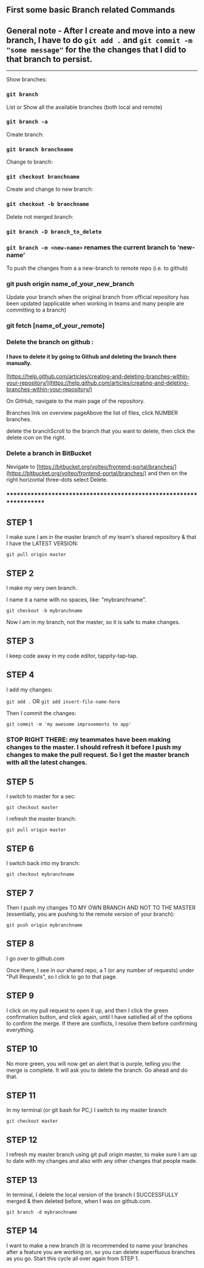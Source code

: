 ## First some basic Branch related Commands

## General note - After I create and move into a new branch, I have to do ``git add .`` and ``git commit -m "some message"`` for the the changes that I did to that branch to persist.


-------------------
Show branches:

### `git branch`

List or Show all the available branches (both local and remote)

### `git branch -a`

Create branch:

### `git branch branchname`

Change to branch:

### `git checkout branchname`

Create and change to new branch:

### `git checkout -b branchname`

Delete not merged branch:

### `git branch -D branch_to_delete`


### `git branch -m <new-name>` renames the current branch to ‘new-name’


To push the changes from a a new-branch to remote repo (i.e. to github)

### git push origin name_of_your_new_branch

Update your branch when the original branch from official repository has been updated (applicable when working in teams and many people are committing to a branch)

### git fetch [name_of_your_remote]


### Delete the branch on github :

#### I have to delete it by going to Github and deleting the branch there manually.

[https://help.github.com/articles/creating-and-deleting-branches-within-your-repository/](https://help.github.com/articles/creating-and-deleting-branches-within-your-repository/)

On GitHub, navigate to the main page of the repository.

Branches link on overview pageAbove the list of files, click  NUMBER branches.

delete the branchScroll to the branch that you want to delete, then click the delete icon on the right.

### Delete a branch in BitBucket

Nevigate to [https://bitbucket.org/volteo/frontend-portal/branches/](https://bitbucket.org/volteo/frontend-portal/branches/) and then on the right horizontal three-dots select Delete.


### ******************************************************************

## STEP 1

I make sure I am in the master branch of my team's shared repository & that I have the LATEST VERSION:

``git pull origin master``

## STEP 2

I make my very own branch.

I name it a name with no spaces, like: "mybranchname".

``git checkout -b mybranchname``

Now I am in my branch, not the master, so it is safe to make changes.

## STEP 3

I keep code away in my code editor, tappity-tap-tap.

## STEP 4

I add my changes:

``git add .``  OR ``git add insert-file-name-here``

Then I commit the changes:

``git commit -m 'my awesome improvements to app'``

### STOP RIGHT THERE: my teammates have been making changes to the master. I should refresh it before I push my changes to make the pull request. So I get the master branch with all the latest changes.

## STEP 5

I switch to master for a sec:

``git checkout master``

I refresh the master branch:

``git pull origin master``

## STEP 6

I switch back into my branch:

``git checkout mybranchname``

## STEP 7

Then I push my changes TO MY OWN BRANCH AND NOT TO THE MASTER (essentially, you are pushing to the remote version of your branch):

``git push origin mybranchname``

## STEP 8

I go over to github.com

Once there, I see in our shared repo, a 1 (or any number of requests) under "Pull Requests", so I click to go to that page.

## STEP 9

I click on my pull request to open it up, and then I click the green confirmation button, and click again, until I have satisfied all of the options to confirm the merge. If there are conflicts, I resolve them before confirming everything.


## STEP 10

No more green, you will now get an alert that is purple, telling you the merge is complete. It will ask you to delete the branch. Go ahead and do that.

## STEP 11

In my terminal (or git bash for PC,) I switch to my master branch

``git checkout master``

## STEP 12

I refresh my master branch using git pull origin master, to make sure I am up to date with my changes and also with any other changes that people made.

## STEP 13

In terminal, I delete the local version of the branch I SUCCESSFULLY merged & then deleted before, when I was on github.com.

``git branch -d mybranchname``

## STEP 14

I want to make a new branch (it is recommended to name your branches after a feature you are working on, so you can delete superfluous branches as you go. Start this cycle all over again from STEP 1.
